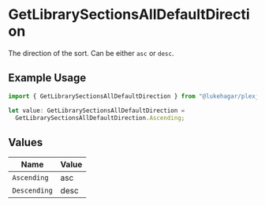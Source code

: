 # GetLibrarySectionsAllDefaultDirection

The direction of the sort. Can be either `asc` or `desc`.


## Example Usage

```typescript
import { GetLibrarySectionsAllDefaultDirection } from "@lukehagar/plexjs/sdk/models/operations";

let value: GetLibrarySectionsAllDefaultDirection =
  GetLibrarySectionsAllDefaultDirection.Ascending;
```

## Values

| Name         | Value        |
| ------------ | ------------ |
| `Ascending`  | asc          |
| `Descending` | desc         |